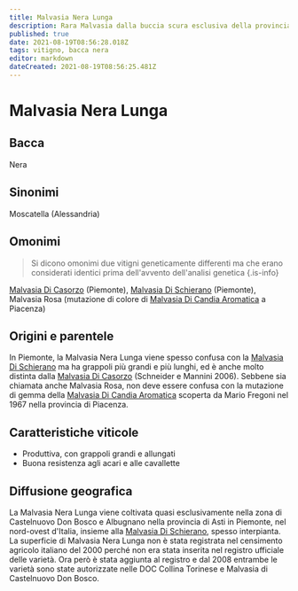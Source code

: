 ```yaml
---
title: Malvasia Nera Lunga
description: Rara Malvasia dalla buccia scura esclusiva della provincia di Asti
published: true
date: 2021-08-19T08:56:28.018Z
tags: vitigno, bacca nera
editor: markdown
dateCreated: 2021-08-19T08:56:25.481Z
---
```


# Malvasia Nera Lunga

## Bacca
Nera
## Sinonimi
Moscatella (Alessandria)

## Omonimi
> Si dicono omonimi due vitigni geneticamente differenti ma che erano considerati identici prima dell'avvento dell'analisi genetica
{.is-info}

[Malvasia Di Casorzo](/vitigni/Italia/bacca-bianca/malvasia-di-casorzo) (Piemonte), [Malvasia Di Schierano](/vitigni/Italia/bacca-nera/malvasia-di-schierano) (Piemonte), Malvasia Rosa (mutazione di colore di [Malvasia Di Candia Aromatica](/vitigni/Italia/bacca-bianca/malvasia-di-candia-aromatica) a Piacenza)

## Origini e parentele
In Piemonte, la Malvasia Nera Lunga viene spesso confusa con la [Malvasia Di Schierano](/vitigni/Italia/bacca-nera/malvasia-di-schierano) ma ha grappoli più grandi e più lunghi, ed è anche molto distinta dalla [Malvasia Di Casorzo](/vitigni/Italia/bacca-bianca/malvasia-di-casorzo) (Schneider e Mannini 2006). Sebbene sia chiamata anche Malvasia Rosa, non deve essere confusa con la mutazione di gemma della [Malvasia Di Candia Aromatica](/vitigni/Italia/bacca-bianca/malvasia-di-candia-aromatica) scoperta da Mario Fregoni nel 1967 nella provincia di Piacenza.

## Caratteristiche viticole
- Produttiva, con grappoli grandi e allungati
- Buona resistenza agli acari e alle cavallette

## Diffusione geografica
La Malvasia Nera Lunga viene coltivata quasi esclusivamente nella zona di Castelnuovo Don Bosco e Albugnano nella provincia di Asti in Piemonte, nel nord-ovest d'Italia, insieme alla [Malvasia Di Schierano](/vitigni/Italia/bacca-nera/malvasia-di-schierano), spesso interpianta. La superficie di Malvasia Nera Lunga non è stata registrata nel censimento agricolo italiano del 2000 perché non era stata inserita nel registro ufficiale delle varietà. Ora però è stata aggiunta al registro e dal 2008 entrambe le varietà sono state autorizzate nelle DOC Collina Torinese e Malvasia di Castelnuovo Don Bosco.